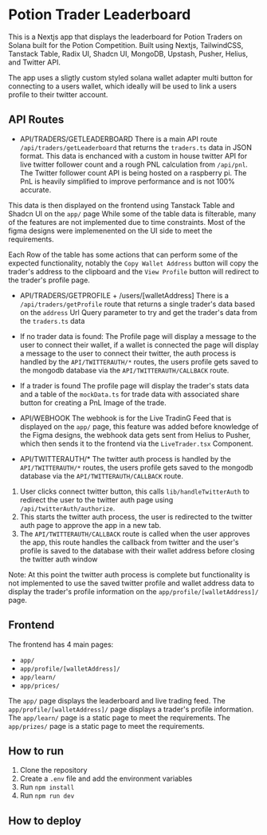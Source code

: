 # Potion Trader Leaderboard

This is a Nextjs app that displays the leaderboard for Potion Traders on Solana built for the Potion Competition.
Built using Nextjs, TailwindCSS, Tanstack Table, Radix UI, Shadcn UI, MongoDB, Upstash, Pusher, Helius, and Twitter API.

The app uses a sligtly custom styled solana wallet adapter multi button for connecting to a users wallet, which ideally will be used to link a users profile to their twitter account.

## API Routes

- API/TRADERS/GETLEADERBOARD
There is a main API route `/api/traders/getLeaderboard` that returns the `traders.ts` data in JSON format.
This data is enchanced with a custom in house twitter API for live twitter follower count and a rough PNL calculation from `/api/pnl`.
The Twitter follower count API is being hosted on a raspberry pi.
The PnL is heavily simplified to improve performance and is not 100% accurate.

This data is then displayed on the frontend using Tanstack Table and Shadcn UI on the `app/` page
While some of the table data is filterable, many of the features are not implemented due to time constraints.
Most of the figma designs were implemenented on the UI side to meet the requirements.

Each Row of the table has some actions that can perform some of the expected functionality, notably the `Copy Wallet Address` button will copy the trader's address to the clipboard and the `View Profile` button will redirect to the trader's profile page.

- API/TRADERS/GETPROFILE + /users/[walletAddress]
There is a `/api/traders/getProfile` route that returns a single trader's data based on the `address` Url Query parameter to try and get the trader's data from the `traders.ts` data

- If no trader data is found:
The Profile page will display a message to the user to connect their wallet, if a wallet is connected the page will display a message to the user to connect their twitter, the auth process is handled by the `API/TWITTERAUTH/*` routes, the users profile gets saved to the mongodb database via the `API/TWITTERAUTH/CALLBACK` route.

- If a trader is found
The profile page will display the trader's stats data and a table of the `mockData.ts` for trade data with associated share button for creating a PnL Image of the trade.

- API/WEBHOOK
The webhook is for the Live TradinG Feed that is displayed on the `app/` page, this feature was added before knowledge of the Figma designs, the webhook data gets sent from Helius to Pusher, which then sends it to the frontend via the `LiveTrader.tsx` Component.

- API/TWITTERAUTH/*
The twitter auth process is handled by the `API/TWITTERAUTH/*` routes, the users profile gets saved to the mongodb database via the `API/TWITTERAUTH/CALLBACK` route.

1. User clicks connect twitter button, this calls `lib/handleTwitterAuth` to redirect the user to the twitter auth page using `/api/twitterAuth/authorize`.
2. This starts the twitter auth process, the user is redirected to the twitter auth page to approve the app in a new tab.
3. The `API/TWITTERAUTH/CALLBACK` route is called when the user approves the app, this route handles the callback from twitter and the user's profile is saved to the database with their wallet address before closing the twitter auth window

Note: At this point the twitter auth process is complete but functionality is not implemented to use the saved twitter profile and wallet address data to display the trader's profile information on the `app/profile/[walletAddress]/` page.

## Frontend

The frontend has 4 main pages:
- `app/`
- `app/profile/[walletAddress]/`
- `app/learn/`
- `app/prices/`

The `app/` page displays the leaderboard and live trading feed.
The `app/profile/[walletAddress]/` page displays a trader's profile information.
The `app/learn/` page is a static page to meet the requirements.
The `app/prizes/` page is a static page to meet the requirements.

## How to run

1. Clone the repository
2. Create a `.env` file and add the environment variables
3. Run `npm install`
4. Run `npm run dev`

## How to deploy




